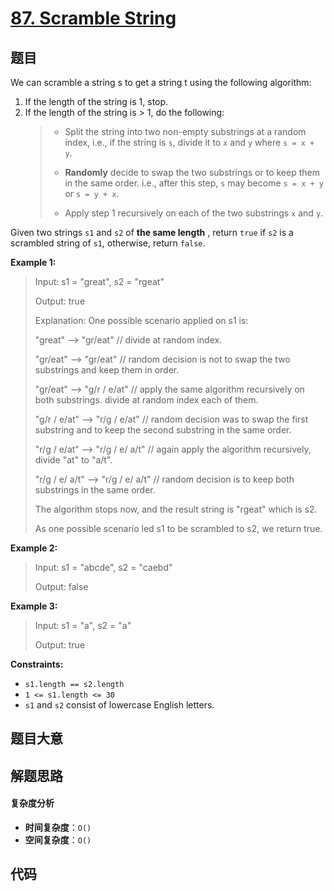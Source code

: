 # [87. Scramble String](https://leetcode.com/problems/scramble-string/)

## 题目

We can scramble a string s to get a string t using the following algorithm:

1. If the length of the string is 1, stop.
2. If the length of the string is > 1, do the following:
   > - Split the string into two non-empty substrings at a random index, i.e., if the string is `s`, divide it to `x` and `y` where `s = x + y`.
   >
   > - **Randomly** decide to swap the two substrings or to keep them in the same order. i.e., after this step, `s` may become `s = x + y` or `s = y + x`.
   >
   > - Apply step 1 recursively on each of the two substrings `x` and `y`.

Given two strings `s1` and `s2` of **the same length** , return `true` if `s2`
is a scrambled string of `s1`, otherwise, return `false`.

**Example 1:**

> Input: s1 = "great", s2 = "rgeat"
>
> Output: true
>
> Explanation: One possible scenario applied on s1 is:
>
> "great" --> "gr/eat" // divide at random index.
>
> "gr/eat" --> "gr/eat" // random decision is not to swap the two substrings and keep them in order.
>
> "gr/eat" --> "g/r / e/at" // apply the same algorithm recursively on both substrings. divide at random index each of them.
>
> "g/r / e/at" --> "r/g / e/at" // random decision was to swap the first substring and to keep the second substring in the same order.
>
> "r/g / e/at" --> "r/g / e/ a/t" // again apply the algorithm recursively, divide "at" to "a/t".
>
> "r/g / e/ a/t" --> "r/g / e/ a/t" // random decision is to keep both substrings in the same order.
>
> The algorithm stops now, and the result string is "rgeat" which is s2.
>
> As one possible scenario led s1 to be scrambled to s2, we return true.

**Example 2:**

> Input: s1 = "abcde", s2 = "caebd"
>
> Output: false

**Example 3:**

> Input: s1 = "a", s2 = "a"
>
> Output: true

**Constraints:**

- `s1.length == s2.length`
- `1 <= s1.length <= 30`
- `s1` and `s2` consist of lowercase English letters.

## 题目大意

## 解题思路

#### 复杂度分析

- **时间复杂度**：`O()`
- **空间复杂度**：`O()`

## 代码

```javascript

```
